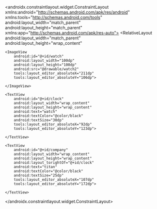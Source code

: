 <?xml version="1.0" encoding="utf-8"?>
<androidx.constraintlayout.widget.ConstraintLayout xmlns:android="http://schemas.android.com/apk/res/android"
    xmlns:tools="http://schemas.android.com/tools"
    android:layout_width="match_parent"
    android:layout_height="match_parent"
    xmlns:app="http://schemas.android.com/apk/res-auto">
    <RelativeLayout
        android:layout_width="match_parent"
        android:layout_height="wrap_content"

    <ImageView
        android:id="@+id/watch"
        android:layout_width="100dp"
        android:layout_height="100dp"
        android:src="@drawable/watch2"
        tools:layout_editor_absoluteX="211dp"
        tools:layout_editor_absoluteY="106dp">

    </ImageView>

    <TextView
        android:id="@+id/clock"
        android:layout_width="wrap_content"
        android:layout_height="wrap_content"
        android:text="watch"
        android:textColor="@color/black"
        android:textSize="30dp"
        tools:layout_editor_absoluteX="92dp"
        tools:layout_editor_absoluteY="123dp">

    </TextView>

    <TextView
        android:id="@+id/company"
        android:layout_width="wrap_content"
        android:layout_height="wrap_content"
        android:layout_torightOf="@+id/clock"
        android:text="titan"
        android:textColor="@color/black"
        android:textSize="25dp"
        tools:layout_editor_absoluteX="107dp"
        tools:layout_editor_absoluteY="172dp">

    </TextView>


</androidx.constraintlayout.widget.ConstraintLayout>
